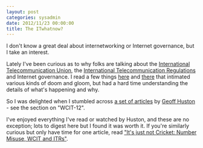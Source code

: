 ```yaml
---
layout: post
categories: sysadmin
date: 2012/11/23 00:00:00
title: The ITwhatnow?
---
```

I don't know a great deal about internetworking or Internet governance, but I take an interest.

Lately I've been curious as to why folks are talking about the [International Telecommunication Union](http://www.itu.int/), the [International Telecommunication Regulations](http://www.itu.int/osg/spu/stratpol/ITRs/mel-88-e.pdf) and Internet governance. I read a few things [here](https://www.google.com/takeaction/) and [there](https://www.whatistheitu.org/) that intimated various kinds of doom and gloom, but had a hard time understanding the details of what's happening and why.

So I was delighted when I stumbled across [a set of articles](http://www.ripe.net/internet-coordination/internet-governance/multi-stakeholder-engagement/itu) by [Geoff Huston](http://www.potaroo.net) - see the section on "WCIT-12".

I've enjoyed everything I've read or watched by Huston, and these are no exception; lots to digest here but I found it was worth it. If you're similarly curious but only have time for one article, read ["It's just not Cricket: Number Misuse, WCIT and ITRs"](http://www.potaroo.net/ispcol/2012-04/itrs.html).
